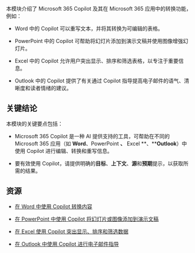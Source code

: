
本模块介绍了 Microsoft 365 Copilot 及其在 Microsoft 365 应用中的转换功能，例如：

- Word 中的 Copilot 可以重写文本，并将其转换为可编辑的表格。 

- PowerPoint 中的 Copilot 可帮助将幻灯片添加到演示文稿并使用图像增强幻灯片。 

- Excel 中的 Copilot 允许用户突出显示、排序和筛选表格，以专注于重要信息。 

- Outlook 中的 Copilot 提供了有关通过 Copilot 指导提高电子邮件的语气、清晰度和读者情绪的建议。

## 关键结论

本模块的关键要点包括：

- Microsoft 365 Copilot 是一种 AI 提供支持的工具，可帮助在不同的 Microsoft 365 应用（如 **Word**、PowerPoint **、** Excel **、****Outlook**）中使用 Copilot 进行编辑、转换和重写信息。

- 要有效使用 Copilot，请提供明确的**目标**、**上下文**、**源**和**预期**提示，以获取所需的结果。

## 资源

- [在 Word 中使用 Copilot 转换内容](https://support.microsoft.com/office/transform-your-content-with-copilot-in-word-923d9763-f896-4da7-8a3f-5b12c3bfc475)

- [在 PowerPoint 中使用 Copilot 将幻灯片或图像添加到演示文稿](https://support.microsoft.com/office/add-a-slide-or-image-to-your-presentation-with-copilot-in-powerpoint-ae906e57-db71-4f46-8ed5-c1e2cebe6a80)

- [在 Excel 使用 Copilot 突出显示、排序和筛选数据](https://support.microsoft.com/office/highlight-sort-and-filter-your-data-with-copilot-in-excel-05302e3f-de42-4475-b235-be9cb3d4e936)

- [在 Outlook 中使用 Copilot 进行电子邮件指导](https://support.microsoft.com/office/email-coaching-with-copilot-in-outlook-91a3cd56-1586-4a31-85c7-2eb8cdb02405#OSVersion=iOS)